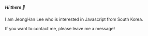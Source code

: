 
  <h5>Hi there 👋</h5>
  
  I am JeongHan Lee who is interested in Javascript from South Korea.
  
  If you want to contact me, please leave me a message!
  
  <!--
  <h4>🎨 Experience</h4>
 
    • Shintek - C#.net MES Developer (Jul 2015 ~ May 2016)
    
    • Cadians System - Web FullStack MES Developer (Mar 2021 ~ )
    
    
    


**xian0310567/xian0310567** is a ✨ _special_ ✨ repository because its `README.md` (this file) appears on your GitHub profile.

    I usually do MERN Stack!

    Dongeui Institute of Technology Graduation
    
    Kyungsung University leaving school

Here are some ideas to get you started:

- 🔭 I’m currently working on ...
- 🌱 I’m currently learning ...
- 👯 I’m looking to collaborate on ...
- 🤔 I’m looking for help with ...
- 💬 Ask me about ...
- 📫 How to reach me: ...
- 😄 Pronouns: ...
- ⚡ Fun fact: ...
-->

